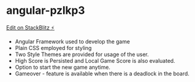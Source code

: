 # angular-pzlkp3

[Edit on StackBlitz ⚡️](https://stackblitz.com/edit/angular-pzlkp3)

* Angular Framework used to develop the game
* Plain CSS employed for styling
* Two Style Themes are provided for usage of the user.
* High Score is Persisted and Local Game Score is also evaluated.
* Option to start the new game anytime.
*  Gameover - feature is available when there is a deadlock in the board.
